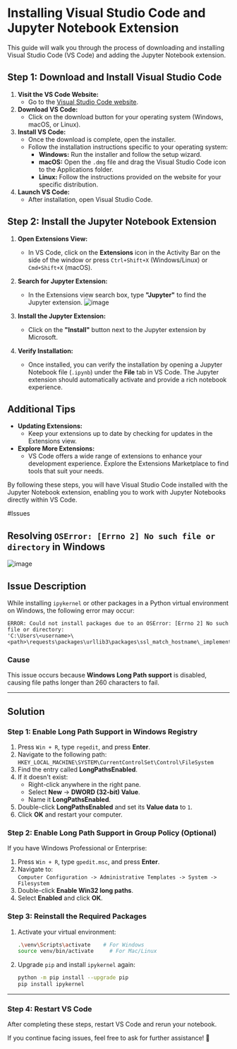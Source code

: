 # Installing Visual Studio Code and Jupyter Notebook Extension

This guide will walk you through the process of downloading and installing Visual Studio Code (VS Code) and adding the Jupyter Notebook extension.

## Step 1: Download and Install Visual Studio Code
1. **Visit the VS Code Website:**
   - Go to the [Visual Studio Code website](https://code.visualstudio.com/).
2. **Download VS Code:**
   - Click on the download button for your operating system (Windows, macOS, or Linux).
3. **Install VS Code:**
   - Once the download is complete, open the installer.
   - Follow the installation instructions specific to your operating system:
     - **Windows:** Run the installer and follow the setup wizard.
     - **macOS:** Open the `.dmg` file and drag the Visual Studio Code icon to the Applications folder.
     - **Linux:** Follow the instructions provided on the website for your specific distribution.
4. **Launch VS Code:**
   - After installation, open Visual Studio Code.

## Step 2: Install the Jupyter Notebook Extension
1. **Open Extensions View:**
   - In VS Code, click on the **Extensions** icon in the Activity Bar on the side of the window or press `Ctrl+Shift+X` (Windows/Linux) or `Cmd+Shift+X` (macOS).
2. **Search for Jupyter Extension:**
   - In the Extensions view search box, type **"Jupyter"** to find the Jupyter extension.
     ![image](https://github.com/user-attachments/assets/1f4e7703-d2c1-4143-8448-153de2e2ea7e)

3. **Install the Jupyter Extension:**
   - Click on the **"Install"** button next to the Jupyter extension by Microsoft.
4. **Verify Installation:**
   - Once installed, you can verify the installation by opening a Jupyter Notebook file (`.ipynb`) under the **File** tab in VS Code. The Jupyter extension should automatically activate and provide a rich notebook experience.

## Additional Tips
- **Updating Extensions:**
  - Keep your extensions up to date by checking for updates in the Extensions view.
- **Explore More Extensions:**
  - VS Code offers a wide range of extensions to enhance your development experience. Explore the Extensions Marketplace to find tools that suit your needs.

By following these steps, you will have Visual Studio Code installed with the Jupyter Notebook extension, enabling you to work with Jupyter Notebooks directly within VS Code.

#Issues


## Resolving `OSError: [Errno 2] No such file or directory` in Windows

![image](https://github.com/user-attachments/assets/096516b8-e3e7-4059-b9db-aaa7932997dd)

## **Issue Description**
While installing `ipykernel` or other packages in a Python virtual environment on Windows, the following error may occur:

```
ERROR: Could not install packages due to an OSError: [Errno 2] No such file or directory:
'C:\Users\<username>\<path>\requests\packages\urllib3\packages\ssl_match_hostname\_implementation.pyi'
```

### **Cause**
This issue occurs because **Windows Long Path support** is disabled, causing file paths longer than 260 characters to fail.

---

## **Solution**
### **Step 1: Enable Long Path Support in Windows Registry**
1. Press `Win + R`, type `regedit`, and press **Enter**.
2. Navigate to the following path:  
   ```HKEY_LOCAL_MACHINE\SYSTEM\CurrentControlSet\Control\FileSystem```
3. Find the entry called **LongPathsEnabled**.
4. If it doesn't exist:
   - Right-click anywhere in the right pane.
   - Select **New** → **DWORD (32-bit) Value**.
   - Name it **LongPathsEnabled**.
5. Double-click **LongPathsEnabled** and set its **Value data** to `1`.
6. Click **OK** and restart your computer.

### **Step 2: Enable Long Path Support in Group Policy (Optional)**
If you have Windows Professional or Enterprise:
1. Press `Win + R`, type `gpedit.msc`, and press **Enter**.
2. Navigate to:  
   ```Computer Configuration -> Administrative Templates -> System -> Filesystem```
3. Double-click **Enable Win32 long paths**.
4. Select **Enabled** and click **OK**.

### **Step 3: Reinstall the Required Packages**
1. Activate your virtual environment:
   ```bash
   .\venv\Scripts\activate    # For Windows
   source venv/bin/activate     # For Mac/Linux
   ```

2. Upgrade `pip` and install `ipykernel` again:
   ```bash
   python -m pip install --upgrade pip
   pip install ipykernel
   ```

---

### **Step 4: Restart VS Code**
After completing these steps, restart VS Code and rerun your notebook.

If you continue facing issues, feel free to ask for further assistance! 🚀


